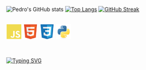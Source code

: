 

![Pedro's GitHub stats](https://github-readme-stats.vercel.app/api?username=pedruuv&show_icons=true&theme=dark)
[![Top Langs](https://github-readme-stats.vercel.app/api/top-langs/?username=pedruuv&layout=compact&theme=dark)](https://github.com/pedruuv/github-readme-stats)
[![GitHub Streak](https://github-readme-streak-stats.herokuapp.com/?user=pedruuv&theme=holi-theme)](https://git.io/streak-stats)

<div style="display: inline_block"><br>
  <img align="center" alt="Pedro-Js" height="40" width="40" src="https://raw.githubusercontent.com/devicons/devicon/master/icons/javascript/javascript-plain.svg">
  <img align="center" alt="Pedro-HTML" height="40" width="40" src="https://raw.githubusercontent.com/devicons/devicon/master/icons/html5/html5-original.svg">
  <img align="center" alt="Pedro-CSS" height="40" width="40" src="https://raw.githubusercontent.com/devicons/devicon/master/icons/css3/css3-original.svg">
  <img align="center" alt="Pedro-Python" height="40" width="40" src="https://raw.githubusercontent.com/devicons/devicon/master/icons/python/python-original.svg">
</div>
<br><br>



  [![Typing SVG](https://readme-typing-svg.demolab.com?font=Fira+Code&pause=1000&color=F7F7F7&width=435&lines=Pedro+Vitor)](https://git.io/typing-svg)
